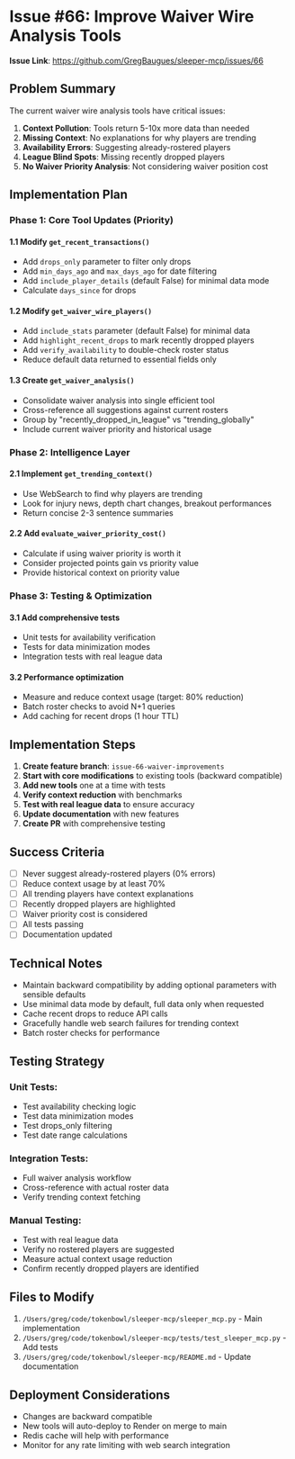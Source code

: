 # Issue #66: Improve Waiver Wire Analysis Tools

**Issue Link**: https://github.com/GregBaugues/sleeper-mcp/issues/66

## Problem Summary

The current waiver wire analysis tools have critical issues:
1. **Context Pollution**: Tools return 5-10x more data than needed
2. **Missing Context**: No explanations for why players are trending
3. **Availability Errors**: Suggesting already-rostered players
4. **League Blind Spots**: Missing recently dropped players
5. **No Waiver Priority Analysis**: Not considering waiver position cost

## Implementation Plan

### Phase 1: Core Tool Updates (Priority)

#### 1.1 Modify `get_recent_transactions()`
- Add `drops_only` parameter to filter only drops
- Add `min_days_ago` and `max_days_ago` for date filtering
- Add `include_player_details` (default False) for minimal data mode
- Calculate `days_since` for drops

#### 1.2 Modify `get_waiver_wire_players()`
- Add `include_stats` parameter (default False) for minimal data
- Add `highlight_recent_drops` to mark recently dropped players
- Add `verify_availability` to double-check roster status
- Reduce default data returned to essential fields only

#### 1.3 Create `get_waiver_analysis()`
- Consolidate waiver analysis into single efficient tool
- Cross-reference all suggestions against current rosters
- Group by "recently_dropped_in_league" vs "trending_globally"
- Include current waiver priority and historical usage

### Phase 2: Intelligence Layer

#### 2.1 Implement `get_trending_context()`
- Use WebSearch to find why players are trending
- Look for injury news, depth chart changes, breakout performances
- Return concise 2-3 sentence summaries

#### 2.2 Add `evaluate_waiver_priority_cost()`
- Calculate if using waiver priority is worth it
- Consider projected points gain vs priority value
- Provide historical context on priority value

### Phase 3: Testing & Optimization

#### 3.1 Add comprehensive tests
- Unit tests for availability verification
- Tests for data minimization modes
- Integration tests with real league data

#### 3.2 Performance optimization
- Measure and reduce context usage (target: 80% reduction)
- Batch roster checks to avoid N+1 queries
- Add caching for recent drops (1 hour TTL)

## Implementation Steps

1. **Create feature branch**: `issue-66-waiver-improvements`
2. **Start with core modifications** to existing tools (backward compatible)
3. **Add new tools** one at a time with tests
4. **Verify context reduction** with benchmarks
5. **Test with real league data** to ensure accuracy
6. **Update documentation** with new features
7. **Create PR** with comprehensive testing

## Success Criteria

- [ ] Never suggest already-rostered players (0% errors)
- [ ] Reduce context usage by at least 70%
- [ ] All trending players have context explanations
- [ ] Recently dropped players are highlighted
- [ ] Waiver priority cost is considered
- [ ] All tests passing
- [ ] Documentation updated

## Technical Notes

- Maintain backward compatibility by adding optional parameters with sensible defaults
- Use minimal data mode by default, full data only when requested
- Cache recent drops to reduce API calls
- Gracefully handle web search failures for trending context
- Batch roster checks for performance

## Testing Strategy

### Unit Tests:
- Test availability checking logic
- Test data minimization modes
- Test drops_only filtering
- Test date range calculations

### Integration Tests:
- Full waiver analysis workflow
- Cross-reference with actual roster data
- Verify trending context fetching

### Manual Testing:
- Test with real league data
- Verify no rostered players are suggested
- Measure actual context usage reduction
- Confirm recently dropped players are identified

## Files to Modify

1. `/Users/greg/code/tokenbowl/sleeper-mcp/sleeper_mcp.py` - Main implementation
2. `/Users/greg/code/tokenbowl/sleeper-mcp/tests/test_sleeper_mcp.py` - Add tests
3. `/Users/greg/code/tokenbowl/sleeper-mcp/README.md` - Update documentation

## Deployment Considerations

- Changes are backward compatible
- New tools will auto-deploy to Render on merge to main
- Redis cache will help with performance
- Monitor for any rate limiting with web search integration